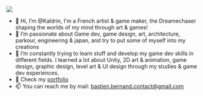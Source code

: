 <img src="https://cdnb.artstation.com/p/assets/images/images/028/405/783/large/bastien-bernand-kaldrin-welcome-to-my-world-min02-min-50-min.jpg?1594378323"></img>

- 👋 Hi, I’m @Kaldrin, I'm a French artist & game maker, the Dreamechaser shaping the worlds of my mind through art & games!
- 👀 I’m passionate about Game dev, game design, art, architecture, parkour, engineering & japan, and try to put some of myself into my creations
- 🌱 I’m constantly trying to learn stuff and develop my game dev skills in different fields. I learned a lot about Unity, 2D art & animation, game design, graphic design, level art & UI design through my studies & game dev experiences.
- 🔗 Check my <a href="https://kaldrin.start.page/">portfolio</a>
- 📫 You can reach me by mail: bastien.bernand.contact@gmail.com

<!---
Kaldrin/Kaldrin is a ✨ special ✨ repository because its `README.md` (this file) appears on your GitHub profile.
You can click the Preview link to take a look at your changes.
--->
